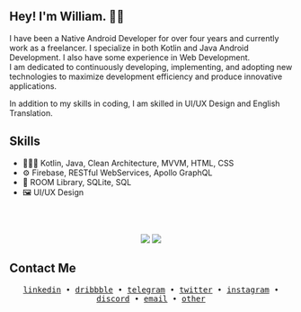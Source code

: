 ## Hey! I'm William. 👋🏻
I have been a Native Android Developer for over four years and currently work as a freelancer. I specialize in both Kotlin and Java Android Development. I also have some experience in Web Development.</br>
I am dedicated to continuously developing, implementing, and adopting new technologies to maximize development efficiency and produce innovative applications.

In addition to my skills in coding, I am skilled in UI/UX Design and English Translation.

## Skills
- 👨🏻‍💻 Kotlin, Java, Clean Architecture, MVVM, HTML, CSS
- ⚙️ Firebase, RESTful WebServices, Apollo GraphQL
- 💽 ROOM Library, SQLite, SQL
- 🖼️ UI/UX Design

##
<br/>
<p align="center">
	<img src="https://github-readme-stats.vercel.app/api?username=WilliamGates99&theme=blue-green&count_private=true&show_icons=true&hide_border=true" >
	<img src="https://github-readme-streak-stats.herokuapp.com?user=WilliamGates99&theme=blue-green&hide_border=true&date_format=M%20j%5B%2C%20Y%5D" >
</p>

## Contact Me
<p align="center">
  <samp>
    <a href="https://linkedin.com/in/WilliamGates99">linkedin</a> •
    <a href="https://dribbble.com/WilliamGates99">dribbble</a> •
    <a href="https://t.me/WilliamGates99">telegram</a> •
		<a href="https://twitter.com/WilliamGates99">twitter</a> •
		<a href="https://instagram.com/WilliamGates99">instagram</a> •
    <a href="https://discord.com/users/289402493824401408">discord</a> •
    <a href="mailto:william.gates.3299@gmail.com">email</a> •
    <a href="https://bio.link/WilliamGates99">other</a>
  </samp>
</p>
